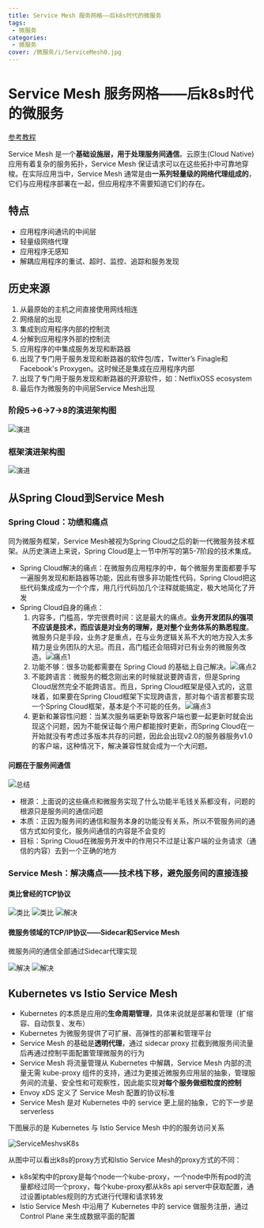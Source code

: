 ```yaml
---
title: Service Mesh 服务网格——后k8s时代的微服务
tags: 
 - 微服务
categories: 
 - 微服务
cover: /微服务/i/ServiceMesh0.jpg
---
```

# Service Mesh 服务网格——后k8s时代的微服务

[参考教程](https://time.geekbang.org/article/2360)

Service Mesh 是一个**基础设施层，用于处理服务间通信**。云原生(Cloud Native)应用有着复杂的服务拓扑，Service Mesh 保证请求可以在这些拓扑中可靠地穿梭。在实际应用当中，Service Mesh 通常是由**一系列轻量级的网络代理组成的**，它们与应用程序部署在一起，但应用程序不需要知道它们的存在。

## 特点

* 应用程序间通讯的中间层
* 轻量级网络代理
* 应用程序无感知
* 解耦应用程序的重试、超时、监控、追踪和服务发现

## 历史来源

1. 从最原始的主机之间直接使用网线相连
2. 网络层的出现
3. 集成到应用程序内部的控制流
4. 分解到应用程序外部的控制流
5. 应用程序的中集成服务发现和断路器
6. 出现了专门用于服务发现和断路器的软件包/库，Twitter’s Finagle和 Facebook's Proxygen。这时候还是集成在应用程序内部
7. 出现了专门用于服务发现和断路器的开源软件，如：NetflixOSS ecosystem
8. 最后作为微服务的中间层Service Mesh出现

### 阶段5->6->7->8的演进架构图

![演进](i/ServiceMesh0.jpg)

### 框架演进架构图

![演进](i/polyglot-microservices-serivce-mesh.png)

## 从Spring Cloud到Service Mesh

### Spring Cloud：功绩和痛点

同为微服务框架，Service Mesh被视为Spring Cloud之后的新一代微服务技术框架。从历史演进上来说，Spring Cloud是上一节中所写的第5-7阶段的技术集成。

* Spring Cloud解决的痛点：在微服务应用程序的中，每个微服务里面都要手写一遍服务发现和断路器等功能，因此有很多非功能性代码，Spring Cloud把这些代码集成成为一个个库，用几行代码加几个注释就能搞定，极大地简化了开发
* Spring Cloud自身的痛点：
  1. 内容多，门槛高，学完很费时间：这是最大的痛点。**业务开发团队的强项不应该是技术，而应该是对业务的理解，是对整个业务体系的熟悉程度**。微服务只是手段，业务才是重点，在与业务逻辑关系不大的地方投入太多精力是业务团队的大忌。而且，高门槛还会阻碍对已有业务的微服务改造。![痛点1](i/ServiceMeshvsSpringCloud1.jpg)
  2. 功能不够：很多功能都需要在 Spring Cloud 的基础上自己解决。![痛点2](i/ServiceMeshvsSpringCloud2.jpg)
  3. 不能跨语言：微服务的概念刚出来的时候就说要跨语言，但是Spring Cloud居然完全不能跨语言。而且，Spring Cloud框架是侵入式的，这意味着，如果要在Spring Cloud框架下实现跨语言，那对每个语言都要实现一个Spring Cloud框架，基本是个不可能的任务。![痛点3](i/ServiceMeshvsSpringCloud3.jpg)
  4. 更新和兼容性问题：当某次服务端更新导致客户端也要一起更新时就会出现这个问题，因为不能保证每个用户都能按时更新，而Spring Cloud在一开始就没有考虑过多版本共存的问题，因此会出现v2.0的服务器服务v1.0的客户端，这种情况下，解决兼容性就会成为一个大问题。

#### 问题在于服务间通信

![总结](i/ServiceMeshvsSpringCloud4.jpg)

* 根源：上面说的这些痛点和微服务实现了什么功能半毛钱关系都没有，问题的根源只是服务间的通信问题
* 本质：正因为服务间的通信和服务本身的功能没有关系，所以不管服务间的通信方式如何变化，服务间通信的内容是不会变的
* 目标：Spring Cloud在微服务开发中的作用只不过是让客户端的业务请求（通信的内容）去到一个正确的地方

### Service Mesh：解决痛点——技术栈下移，避免服务间的直接连接

#### 类比曾经的TCP协议

![类比](i/ServiceMeshvsSpringCloud5.jpg)
![类比](i/ServiceMeshvsSpringCloud6.jpg)
![解决](i/ServiceMeshvsSpringCloud7.jpg)

#### 微服务领域的TCP/IP协议——Sidecar和Service Mesh

微服务间的通信全部通过Sidecar代理实现

![解决](i/ServiceMeshvsSpringCloud8.jpg)
![解决](i/ServiceMeshvsSpringCloud9.jpg)

## Kubernetes vs Istio Service Mesh

* Kubernetes 的本质是应用的**生命周期管理**，具体来说就是部署和管理（扩缩容、自动恢复、发布）
* Kubernetes 为微服务提供了可扩展、高弹性的部署和管理平台
* Service Mesh 的基础是**透明代理**，通过 sidecar proxy 拦截到微服务间流量后再通过控制平面配置管理微服务的行为
* Service Mesh 将流量管理从 Kubernetes 中解耦，Service Mesh 内部的流量无需 kube-proxy 组件的支持，通过为更接近微服务应用层的抽象，管理服务间的流量、安全性和可观察性，因此能实现**对每个服务做细粒度的控制**
* Envoy xDS 定义了 Service Mesh 配置的协议标准
* Service Mesh 是对 Kubernetes 中的 service 更上层的抽象，它的下一步是 serverless

下图展示的是 Kubernetes 与 Istio Service Mesh 中的的服务访问关系

![ServiceMeshvsK8s](i/ServiceMesh1.jpg)

从图中可以看出k8s的proxy方式和Istio Service Mesh的proxy方式的不同：

* k8s架构中的proxy是每个node一个kube-proxy，一个node中所有pod的流量都经过同一个proxy，每个kube-proxy都从k8s api server中获取配置，通过设置iptables规则的方式进行代理和请求转发
* Istio Service Mesh 中沿用了 Kubernetes 中的 service 做服务注册，通过 Control Plane 来生成数据平面的配置